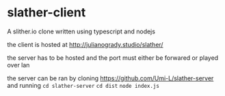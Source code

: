 # slather-client
A slither.io clone written using typescript and nodejs

the client is hosted at http://julianogrady.studio/slather/

the server has to be hosted and the port must either be forwared or played over lan

the server can be ran by cloning https://github.com/Umi-L/slather-server and running
`cd slather-server`
`cd dist`
`node index.js`
